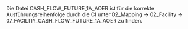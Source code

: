 Die Datei CASH_FLOW_FUTURE_1A_AOER ist für die korrekte Ausführungsreihenfolge durch die CI unter
02_Mapping -> 02_Facility -> 07_FACILTIY_CASH_FLOW_FUTURE_1A_AOER
zu finden.